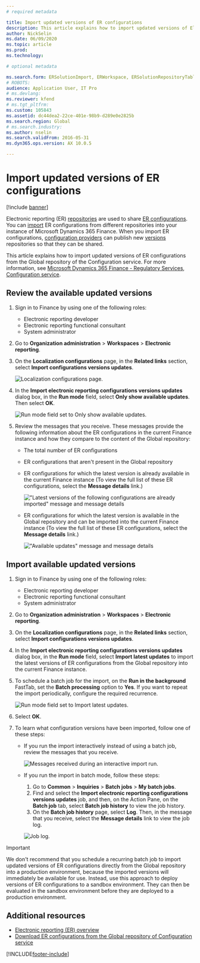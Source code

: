 ```yaml
---
# required metadata

title: Import updated versions of ER configurations 
description: This article explains how to import updated versions of Electronic reporting (ER) configurations from the Global repository of the Configuration service.
author: NickSelin
ms.date: 06/09/2020
ms.topic: article
ms.prod: 
ms.technology: 

# optional metadata

ms.search.form: ERSolutionImport, ERWorkspace, ERSolutionRepositoryTable
# ROBOTS: 
audience: Application User, IT Pro
# ms.devlang: 
ms.reviewer: kfend
# ms.tgt_pltfrm: 
ms.custom: 105843
ms.assetid: dc44dea2-22ce-401e-98b9-d289e0e2825b
ms.search.region: Global
# ms.search.industry: 
ms.author: nselin
ms.search.validFrom: 2016-05-31
ms.dyn365.ops.version: AX 10.0.5

---
```


# Import updated versions of ER configurations

[!include [banner](../includes/banner.md)]

Electronic reporting (ER) [repositories](general-electronic-reporting.md#Repository) are used to share [ER configurations](general-electronic-reporting.md#Configuration). You can [import](download-electronic-reporting-configuration-lcs.md) ER configurations from different repositories into your instance of Microsoft Dynamics 365 Finance. When you import ER configurations, [configuration providers](general-electronic-reporting.md#Provider) can publish new [versions](general-electronic-reporting.md#component-versioning) repositories so that they can be shared.

This article explains how to import updated versions of ER configurations from the Global repository of the Configuration service. For more information, see [Microsoft Dynamics 365 Finance - Regulatory Services, Configuration service](/business-applications-release-notes/october18/dynamics365-finance-operations/regulatory-service-configuration).

## Review the available updated versions

1. Sign in to Finance by using one of the following roles:

    - Electronic reporting developer
    - Electronic reporting functional consultant
    - System administrator

2. Go to **Organization administration** \> **Workspaces** \> **Electronic reporting**.
3. On the **Localization configurations** page, in the **Related links** section, select **Import configurations versions updates**.

    ![Localization configurations page.](./media/er-download-updated-versions-global-repo1.png)

4. In the **Import electronic reporting configurations versions updates** dialog box, in the **Run mode** field, select **Only show available updates**. Then select **OK**. 

    ![Run mode field set to Only show available updates.](./media/er-download-updated-versions-global-repo2.png)

5. Review the messages that you receive. These messages provide the following information about the ER configurations in the current Finance instance and how they compare to the content of the Global repository:

    - The total number of ER configurations
    - ER configurations that aren't present in the Global repository
    - ER configurations for which the latest version is already available in the current Finance instance (To view the full list of these ER configurations, select the **Message details** link.)

        !["Latest versions of the following configurations are already imported" message and message details](./media/er-download-updated-versions-global-repo3.png)

    - ER configurations for which the latest version is available in the Global repository and can be imported into the current Finance instance (To view the full list of these ER configurations, select the **Message details** link.)

        !["Available updates" message and message details](./media/er-download-updated-versions-global-repo4.png)

## Import available updated versions

1. Sign in to Finance by using one of the following roles:

    - Electronic reporting developer
    - Electronic reporting functional consultant
    - System administrator

2. Go to **Organization administration** \> **Workspaces** \> **Electronic reporting**.
3. On the **Localization configurations** page, in the **Related links** section, select **Import configurations versions updates**.
4. In the **Import electronic reporting configurations versions updates** dialog box, in the **Run mode** field, select **Import latest updates** to import the latest versions of ER configurations from the Global repository into the current Finance instance.
5. To schedule a batch job for the import, on the **Run in the background** FastTab, set the **Batch processing** option to **Yes**. If you want to repeat the import periodically, configure the required recurrence.

    ![Run mode field set to Import latest updates.](./media/er-download-updated-versions-global-repo5.png)

6. Select **OK**.
7. To learn what configuration versions have been imported, follow one of these steps:

    - If you run the import interactively instead of using a batch job, review the messages that you receive.

        ![Messages received during an interactive import run.](./media/er-download-updated-versions-global-repo6.png)

    - If you run the import in batch mode, follow these steps:

        1. Go to **Common** \> **Inquiries** \> **Batch jobs** \> **My batch jobs**.
        2. Find and select the **Import electronic reporting configurations versions updates** job, and then, on the Action Pane, on the **Batch job** tab, select **Batch job history** to view the job history.
        3. On the **Batch job history** page, select **Log**. Then, in the message that you receive, select the **Message details** link to view the job log.

        ![Job log.](./media/er-download-updated-versions-global-repo7.png)

> [!IMPORTANT]
> We don't recommend that you schedule a recurring batch job to import updated versions of ER configurations directly from the Global repository into a production environment, because the imported versions will immediately be available for use. Instead, use this approach to deploy versions of ER configurations to a sandbox environment. They can then be evaluated in the sandbox environment before they are deployed to a production environment.

## Additional resources

- [Electronic reporting (ER) overview](general-electronic-reporting.md)
- [Download ER configurations from the Global repository of Configuration service](er-download-configurations-global-repo.md)


[!INCLUDE[footer-include](../../../includes/footer-banner.md)]
